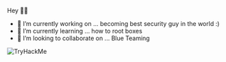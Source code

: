 Hey 👋🏻

- 🔭 I’m currently working on ... becoming best security guy in the world :)
- 🌱 I’m currently learning ... how to root boxes
- 👯 I’m looking to collaborate on ... Blue Teaming

 <img src="https://tryhackme-badges.s3.amazonaws.com/sunst0rm.png" alt="TryHackMe">
 
  <script src="https://tryhackme.com/badge/197183"></script>
